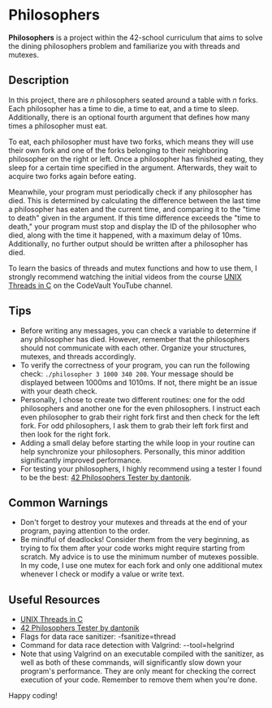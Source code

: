 # Philosophers

**Philosophers** is a project within the 42-school curriculum that aims to solve the dining philosophers problem and familiarize you with threads and mutexes.

## Description
In this project, there are *n* philosophers seated around a table with *n* forks. Each philosopher has a time to die, a time to eat, and a time to sleep. Additionally, there is an optional fourth argument that defines how many times a philosopher must eat.

To eat, each philosopher must have two forks, which means they will use their own fork and one of the forks belonging to their neighboring philosopher on the right or left. Once a philosopher has finished eating, they sleep for a certain time specified in the argument. Afterwards, they wait to acquire two forks again before eating.

Meanwhile, your program must periodically check if any philosopher has died. This is determined by calculating the difference between the last time a philosopher has eaten and the current time, and comparing it to the "time to death" given in the argument. If this time difference exceeds the "time to death," your program must stop and display the ID of the philosopher who died, along with the time it happened, with a maximum delay of 10ms. Additionally, no further output should be written after a philosopher has died.

To learn the basics of threads and mutex functions and how to use them, I strongly recommend watching the initial videos from the course [UNIX Threads in C](https://www.youtube.com/watch?v=d9s_d28yJq0&list=PLfqABt5AS4FmuQf70psXrsMLEDQXNkLq2) on the CodeVault YouTube channel.

## Tips
- Before writing any messages, you can check a variable to determine if any philosopher has died. However, remember that the philosophers should not communicate with each other. Organize your structures, mutexes, and threads accordingly.
- To verify the correctness of your program, you can run the following check: `./philosopher 3 1000 340 200`. Your message should be displayed between 1000ms and 1010ms. If not, there might be an issue with your death check.
- Personally, I chose to create two different routines: one for the odd philosophers and another one for the even philosophers. I instruct each even philosopher to grab their right fork first and then check for the left fork. For odd philosophers, I ask them to grab their left fork first and then look for the right fork.
- Adding a small delay before starting the while loop in your routine can help synchronize your philosophers. Personally, this minor addition significantly improved performance.
- For testing your philosophers, I highly recommend using a tester I found to be the best: [42 Philosophers Tester by dantonik](https://github.com/dantonik/42-philosophers-tester).

## Common Warnings
- Don't forget to destroy your mutexes and threads at the end of your program, paying attention to the order.
- Be mindful of deadlocks! Consider them from the very beginning, as trying to fix them after your code works might require starting from scratch. My advice is to use the minimum number of mutexes possible. In my code, I use one mutex for each fork and only one additional mutex whenever I check or modify a value or write text.

## Useful Resources
- [UNIX Threads in C](https://www.youtube.com/watch?v=d9s_d28yJq0&list=PLfqABt5AS4FmuQf70psXrsMLEDQXNkLq2)
- [42 Philosophers Tester by dantonik](https://github.com/dantonik/42-philosophers-tester)
- Flags for data race sanitizer: -fsanitize=thread
- Command for data race detection with Valgrind: --tool=helgrind
- Note that using Valgrind on an executable compiled with the sanitizer, as well as both of these commands, will significantly slow down your program's performance. They are only meant for checking the correct execution of your code. Remember to remove them when you're done.

Happy coding!
